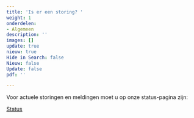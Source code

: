 ```yaml
---
title: 'Is er een storing? '
weight: 1
onderdelen:
- Algemeen
description: ''
images: []
update: true
nieuw: true
Hide in Search: false
Nieuw: false
Update: false
pdf: ''

---
```

Voor actuele storingen en meldingen moet u op onze status-pagina zijn:

<a href="/status/" class="button">Status</a>